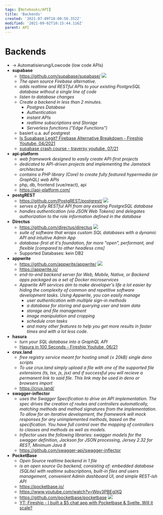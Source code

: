 ```yaml
---
tags: [Notebooks/API]
title: 'Backends'
created: '2021-07-09T18:00:56.352Z'
modified: '2021-09-02T10:15:44.116Z'
parent: API
---
```


# Backends
- → Automatisierung/Lowcode (low code APIs)
- **supabase**
  - <https://github.com/supabase/supabase/> <img loading="lazy" src="https://img.shields.io/github/stars/supabase/supabase?style=flat-square"/>
  - *The open source Firebase alternative.*
  - *adds realtime and RESTful APIs to your existing PostgreSQL database without a single line of code*
  - *listen to database changes*
  - *Create a backend in less than 2 minutes.*
    - *Postgres Database*
    - *Authentication*
    - *instant APIs*
    - *realtime subscriptions and Storage*
    - *Serverless functions ("Edge Functions")*
  - basiert u.a. auf postgrest
  - [Is Supabase Legit? Firebase Alternative Breakdown - Fireship Youtube, 04/2021](https://www.youtube.com/watch?v=WiwfiVdfRIc)
  - [supabase crash course - traversy youtube, 07/21](https://www.youtube.com/watch?v=7uKQBl9uZ00)
- **api-platform**
  - *web framework designed to easily create API-first projects*
  - *dedicated to API-driven projects and implementing the Jamstack architecture*
  - *contains a PHP library (Core) to create fully featured hypermedia (or GraphQL) web APIs*
  - php, db, frontend (vue/react), api
  - <https://api-platform.com/>
- **postgREST**
  - <https://github.com/PostgREST/postgrest/> <img loading="lazy" src="https://img.shields.io/github/stars/PostgREST/postgrest?style=flat-square"/>
  - *serves a fully RESTful API from any existing PostgreSQL database*
  - *handles authentication (via JSON Web Tokens) and delegates authorization to the role information defined in the database*
- **Directus**
  - <https://github.com/directus/directus> <img loading="lazy" src="https://img.shields.io/github/stars/directus/directus?style=flat-square"/>
  - *suite of software that wraps custom SQL databases with a dynamic API and intuitive Admin App*
  - *database-first at it's foundation, far more "open", performant, and flexible [compared to other headless cms]*
  - Supported Databases: kein DB2
- **appwrite**
  - <https://github.com/appwrite/appwrite/> <img loading="lazy" src="https://img.shields.io/github/stars/appwrite/appwrite?style=flat-square"/>
  - <https://appwrite.io/>
  - *end-to-end backend server for Web, Mobile, Native, or Backend apps packaged as a set of Docker microservices*
  - *Appwrite API services aim to make developer's life a lot easier by hiding the complexity of common and repetitive software development tasks. Using Appwrite, you can easily manage*
    - *user authentication with multiple sign-in methods*
    - *a database for storing and querying user and team data*
    - *storage and file management*
    - *image manipulation and cropping*
    - *schedule cron tasks*
    - *and many other features to help you get more results in faster times and with a lot less code.*
- **hasura**
  - *turn your SQL database into a GraphQL API*
  - [Hasura in 100 Seconds - Fireship Youtube, 06/21](https://www.youtube.com/watch?v=xiZ61BkMKo8)
- **crux.land**
  - *free registry service meant for hosting small (≤ 20kB) single deno scripts*
  - *To use crux.land simply upload a file with one of the supported file extensions (ts, tsx, js, jsx) and if successful you will recieve a permanent link to said file. This link may be used in deno or browsers import*
  - <https://crux.land/>
- **swagger-inflector**
  - *uses the Swagger Specification to drive an API implementation. The spec drives the creation of routes and controllers automatically, matching methods and method signatures from the implementation. To allow for an iterative development, the framework will mock responses for any unimplemented methods, based on the specification. You have full control over the mapping of controllers to classes and methods as well as models.*
  - *Inflector uses the following libraries: swagger models for the swagger definition, Jackson for JSON processing, Jersey 2.32 for REST, Minimum Java 8*
  - <https://github.com/swagger-api/swagger-inflector>
- **PocketBase**
  - *Open Source realtime backend in 1 file*
  - *is an open source Go backend, consisting of: embedded database (SQLite) with realtime subscriptions, built-in files and users management, convenient Admin dashboard UI, and simple REST-ish API*
  - <https://pocketbase.io/>
  - <https://www.youtube.com/watch?v=Wqy3PBEglXQ>
  - <https://github.com/pocketbase/pocketbase> <img loading="lazy" src="https://img.shields.io/github/stars/pocketbase/pocketbase?style=flat-square"/>
  - [YT: Fireship - I built a $5 chat app with Pocketbase & Svelte. Will it scale?](https://www.youtube.com/watch?v=gUYBFDPZ5qk)
